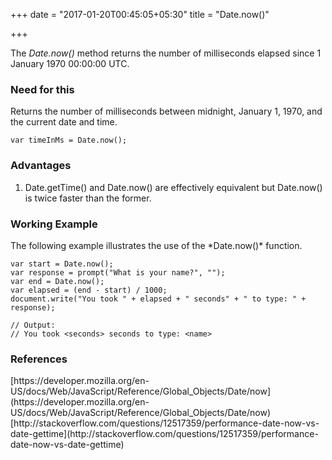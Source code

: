 +++
date = "2017-01-20T00:45:05+05:30"
title = "Date.now()"

+++

The *Date.now()* method returns the number of milliseconds elapsed since 1 January 1970 00:00:00 UTC.

<h3>Need for this</h3>
Returns the number of milliseconds between midnight, January 1, 1970, and the current date and time.


    var timeInMs = Date.now();

<h3>Advantages</h3>
<ol>
  <li>Date.getTime() and Date.now() are effectively equivalent but Date.now() is twice faster than the former. 
  </li>
</ol>


<h3>Working Example</h3>
The following example illustrates the use of the *Date.now()* function.

	var start = Date.now();
	var response = prompt("What is your name?", "");
	var end = Date.now();
	var elapsed = (end - start) / 1000;
	document.write("You took " + elapsed + " seconds" + " to type: " + response);
	
	// Output:
	// You took <seconds> seconds to type: <name>

<h3>References</h3>
[https://developer.mozilla.org/en-US/docs/Web/JavaScript/Reference/Global_Objects/Date/now](https://developer.mozilla.org/en-US/docs/Web/JavaScript/Reference/Global_Objects/Date/now)<br/>
[http://stackoverflow.com/questions/12517359/performance-date-now-vs-date-gettime](http://stackoverflow.com/questions/12517359/performance-date-now-vs-date-gettime)

